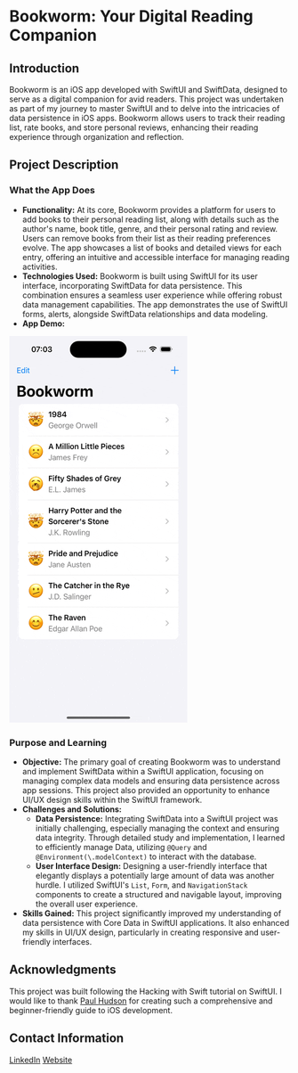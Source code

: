 # Bookworm: Your Digital Reading Companion

## Introduction

Bookworm is an iOS app developed with SwiftUI and SwiftData, designed to serve as a digital companion for avid readers. This project was undertaken as part of my journey to master SwiftUI and to delve into the intricacies of data persistence in iOS apps. Bookworm allows users to track their reading list, rate books, and store personal reviews, enhancing their reading experience through organization and reflection.

## Project Description

### What the App Does

- **Functionality:** At its core, Bookworm provides a platform for users to add books to their personal reading list, along with details such as the author's name, book title, genre, and their personal rating and review. Users can remove books from their list as their reading preferences evolve. The app showcases a list of books and detailed views for each entry, offering an intuitive and accessible interface for managing reading activities.
- **Technologies Used:** Bookworm is built using SwiftUI for its user interface, incorporating SwiftData for data persistence. This combination ensures a seamless user experience while offering robust data management capabilities. The app demonstrates the use of SwiftUI forms, alerts, alongside SwiftData relationships and data modeling.
- **App Demo:**
<img src="https://github.com/Masoud-Safari/Bookworm/blob/a6354511525f71b10d88f9f268d8806931bdf965/Bookworm-screen-recording.gif" width="320">

### Purpose and Learning

- **Objective:** The primary goal of creating Bookworm was to understand and implement SwiftData within a SwiftUI application, focusing on managing complex data models and ensuring data persistence across app sessions. This project also provided an opportunity to enhance UI/UX design skills within the SwiftUI framework.
- **Challenges and Solutions:** 
  - **Data Persistence:** Integrating SwiftData into a SwiftUI project was initially challenging, especially managing the context and ensuring data integrity. Through detailed study and implementation, I learned to efficiently manage Data, utilizing `@Query` and `@Environment(\.modelContext)` to interact with the database.
  - **User Interface Design:** Designing a user-friendly interface that elegantly displays a potentially large amount of data was another hurdle. I utilized SwiftUI's `List`, `Form`, and `NavigationStack` components to create a structured and navigable layout, improving the overall user experience.
- **Skills Gained:** This project significantly improved my understanding of data persistence with Core Data in SwiftUI applications. It also enhanced my skills in UI/UX design, particularly in creating responsive and user-friendly interfaces.

## Acknowledgments

This project was built following the Hacking with Swift tutorial on SwiftUI. I would like to thank [Paul Hudson](https://www.hackingwithswift.com) for creating such a comprehensive and beginner-friendly guide to iOS development.

## Contact Information

[LinkedIn](https://www.linkedin.com/in/masoud-safari/)
[Website](https://masoudsafari.com)
